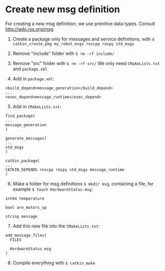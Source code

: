 # Create new msg definition

For creating a new msg definition, we use primitive data types. Consult http://wiki.ros.org/msg

1. Create a package only for messages and service definitions, with `$ catkin_create_pkg my_robot_msgs roscpp rospy std_msgs`
2. Remove "include" folder with `$ rm -rf include/`
3. Remove "src" folder with `$ rm -rf src/`
We only need `CMakeLists.txt` and `package.xml`

4. Add in `package.xml`:

```
<build_depend>message_generation</build_depend>
...
<exec_depend>message_runtime</exec_depend>
```

5. Add in `CMakeLists.txt`:

```
find_package(
...
message_generation
)
```


```
generate_messages(
...
std_msgs
)
```


```
catkin_package(
...
CATKIN_DEPENDS roscpp rospy std_msgs message_runtime
)
```

6. Make a folder for msg definitions `$ mkdir msg`, containing a file, for example `$ touch HardwareStatus.msg`:

```
int64 temperature

bool are_motors_up

string message
```


7. Add this new file into the `CMakeLists.txt`:

```
add_message_files)
  FILES

  HardwareStatus.msg
)
```

8. Compile everything with `$ catkin_make`
